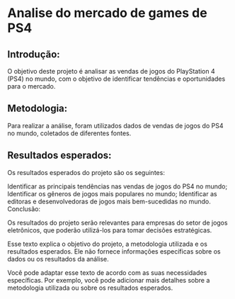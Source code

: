 #  Analise do mercado de games de PS4

## Introdução:

O objetivo deste projeto é analisar as vendas de jogos do PlayStation 4 (PS4) no mundo, com o objetivo de identificar tendências e oportunidades para o mercado.

## Metodologia:

Para realizar a análise, foram utilizados dados de vendas de jogos do PS4 no mundo, coletados de diferentes fontes.

## Resultados esperados:

Os resultados esperados do projeto são os seguintes:

Identificar as principais tendências nas vendas de jogos do PS4 no mundo;
Identificar os gêneros de jogos mais populares no mundo;
Identificar as editoras e desenvolvedoras de jogos mais bem-sucedidas no mundo.
Conclusão:

Os resultados do projeto serão relevantes para empresas do setor de jogos eletrônicos, que poderão utilizá-los para tomar decisões estratégicas.

Esse texto explica o objetivo do projeto, a metodologia utilizada e os resultados esperados. Ele não fornece informações específicas sobre os dados ou os resultados da análise.

Você pode adaptar esse texto de acordo com as suas necessidades específicas. Por exemplo, você pode adicionar mais detalhes sobre a metodologia utilizada ou sobre os resultados esperados.